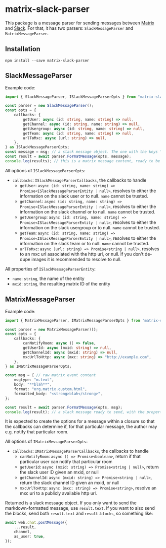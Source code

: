 # matrix-slack-parser
This package is a message parser for sending messages between [Matrix](https://matrix.org/) and [Slack](https://slack.com/). For that, it has two parsers: `SlackMessageParser` and `MatrixMessageParser`.

## Installation
`npm install --save matrix-slack-parser`

## SlackMessageParser
Example code:
```ts
import { SlackMessageParser, ISlackMessageParserOpts } from "matrix-slack-parser";

const parser = new SlackMessageParser();
const opts = {
    callbacks: {
        getUser: async (id: string, name: string) => null,
        getChannel: async (id: string, name: string) => null,
        getUsergroup: async (id: string, name: string) => null,
        getTeam: async (id: string, name: string) => null,
        urlToMxc: async (url: string) => null,
    },
} as ISlackMessageParserOpts;
const message = msg; // a slack message object. The one with the keys "text" and optionally "blocks", "attachments"
const result = await parser.FormatMessage(opts, message);
console.log(results); // this is a matrix message content, ready to be sent
```

All options of `ISlackMessageParserOpts`:
 * `callbacks`: `ISlackMessageParserCallbacks`, the callbacks to handle
    * `getUser`: `async (id: string, name: string) => Promise<ISlackMessageParserEntity | null>`, resolves to
      either the information on the slack user or to null. `name` cannot be trusted.
    * `getChannel`: `async (id: string, name: string) => Promise<ISlackMessageParserEntity | null>`, resolves to
      either the information on the slack channel or to null. `name` cannot be trusted.
    * `getUsergroup`: `async (id: string, name: string) => Promise<ISlackMessageParserEntity | null>`, resolves to
      either the information on the slack usergroup or to null. `name` cannot be trusted.
    * `getTeam`: `async (id: string, name: string) => Promise<ISlackMessageParserEntity | null>`, resolves to
      either the information on the slack team or to null. `name` cannot be trusted.
    * `urlToMxc`: `async (url: string) => Promise<string | null>`, resolves to
      an mxc url associated with the http url, or null. If you don't de-dupe images it is recommended to resolve to null.

All properties of `ISlackMessageParserEntity`:
 * `name`: `string`, the name of the entity
 * `mxid`: `string`, the resulting matrix ID of the entity

## MatrixMessageParser
Example code:
```ts
import { MatrixMessageParser, IMatrixMessageParserOpts } from "matrix-slack-parser":

const parser = new MatrixMessageParser)();
const opts = {
    callbacks: {
        canNotifyRoom: async () => false,
        getUserId: async (mxid: string) => null,
        getChannelId: async (mxid: string) => null,
        mxcUrlToHttp: async (mxc: string) => "http://example.com",
    },
} as IMatrixMessageParserOpts;

const msg = { // raw matrix event content
    msgtype: "m.text",
    body: "**blah**",
    format: "org.matrix.custom.html",
    formatted_body: "<strong>blah</strong>",
};

const result = await parser.FormatMessage(opts, msg);
console.log(result); // a slack message ready to send, with the properties "text" and "blocks"
```

It is expected to create the options for a message within a closure so that the callbacks can
determine if, for that particular message, the author may e.g. notify that particular room.

All options of `IMatrixMessageParserOpts`:
 * `callbacks`: `IMatrixMessageParserCallbacks`, the callbacks to handle
    * `canNotifyRoom`: `async () => Promise<boolean>`, return if that particular user can notify
      that particular room
    * `getUserId`: `async (mxid: string) => Promise<string | null>`, return the slack user ID
      given an mxid, or null
    * `getChannelId`: `async (mxid: string) => Promise<string | null>`, return the slack channel
      ID given an mxid, or null
    * `mxcUrlToHttp`: `async (mxc: string) => Promise<string>`, resolve an mxc uri to a publicly
      available http url.

Returned is a slack message object. If you only want to send the markdown-formatted message, use `result.text`.
If you want to also send the blocks, send both `result.text` and `result.blocks`, so something like:

```ts
await web.chat.postMessage({
    ...result,
    channel,
    as_user: true,
});
```
